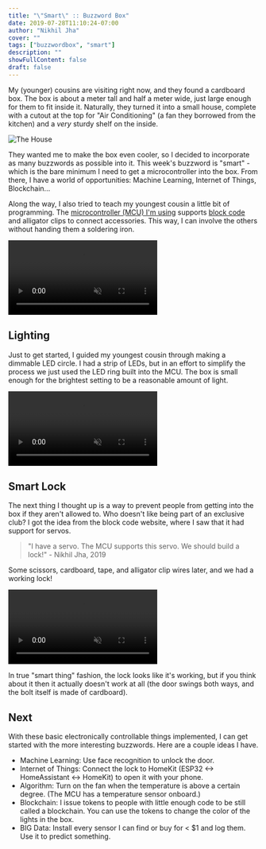 ```yaml
---
title: "\"Smart\" :: Buzzword Box"
date: 2019-07-28T11:10:24-07:00
author: "Nikhil Jha"
cover: ""
tags: ["buzzwordbox", "smart"]
description: ""
showFullContent: false
draft: false
---
```


My (younger) cousins are visiting right now, and they found a cardboard box. The box is about a meter tall and half a meter wide, just large enough for them to fit inside it. Naturally, they turned it into a small house, complete with a cutout at the top for "Air Conditioning" (a fan they borrowed from the kitchen) and a *very* sturdy shelf on the inside.

![The House](/images/buzzword-box/house.jpg)

They wanted me to make the box even cooler, so I decided to incorporate as many buzzwords as possible into it. This week's buzzword is "smart" - which is the bare minimum I need to get a microcontroller into the box. From there, I have a world of opportunities: Machine Learning, Internet of Things, Blockchain...

Along the way, I also tried to teach my youngest cousin a little bit of programming. The [microcontroller (MCU) I'm using](https://www.adafruit.com/product/3333) supports [block code](https://makecode.adafruit.com) and alligator clips to connect accessories. This way, I can involve the others without handing them a soldering iron.

<video preload="auto" autoplay="autoplay" muted="muted" loop="loop" webkit-playsinline="">
    <source src="https://cdn-shop.adafruit.com/product-videos/320x240/3333-05.mp4" type="video/mp4">
</video>

## Lighting

Just to get started, I guided my youngest cousin through making a dimmable LED circle. I had a strip of LEDs, but in an effort to simplify the process we just used the LED ring built into the MCU. The box is small enough for the brightest setting to be a reasonable amount of light.

<video preload="auto" autoplay="autoplay" muted="muted" loop="loop" webkit-playsinline="">
    <source src="/images/buzzword-box/lighting.mp4" type="video/mp4">
</video>

## Smart Lock

The next thing I thought up is a way to prevent people from getting into the box if they aren't allowed to. Who doesn't like being part of an exclusive club? I got the idea from the block code website, where I saw that it had support for servos.

> "I have a servo. The MCU supports this servo. We should build a lock!" - Nikhil Jha, 2019

Some scissors, cardboard, tape, and alligator clip wires later, and we had a working lock!

<video preload="auto" autoplay="autoplay" muted="muted" loop="loop" webkit-playsinline="">
    <source src="/images/buzzword-box/lock.mp4" type="video/mp4">
</video>

In true "smart thing" fashion, the lock looks like it's working, but if you think about it then it actually doesn't work at all (the door swings both ways, and the bolt itself is made of cardboard).

## Next

With these basic electronically controllable things implemented, I can get started with the more interesting buzzwords. Here are a couple ideas I have.

- Machine Learning: Use face recognition to unlock the door.
- Internet of Things: Connect the lock to HomeKit (ESP32 <-> HomeAssistant <-> HomeKit) to open it with your phone.
- Algorithm: Turn on the fan when the temperature is above a certain degree. (The MCU has a temperature sensor onboard.)
- Blockchain: I issue tokens to people with little enough code to be still called a blockchain. You can use the tokens to change the color of the lights in the box.
- BIG Data: Install every sensor I can find or buy for < $1 and log them. Use it to predict something.
